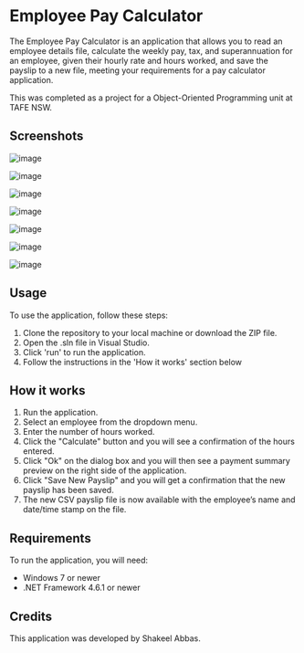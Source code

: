 # Employee Pay Calculator
The Employee Pay Calculator is an application that allows you to read an employee details file, calculate the weekly pay, tax, and superannuation for an employee, given their hourly rate and hours worked, and save the payslip to a new file, meeting your requirements for a pay calculator application.

This was completed as a project for a Object-Oriented Programming unit at TAFE NSW. 

## Screenshots

![image](https://user-images.githubusercontent.com/110363828/220803724-e93ea8c1-5ce2-4444-b151-3b4870f6a55e.png)

![image](https://user-images.githubusercontent.com/110363828/220803739-c2e84f72-ca94-431e-91ca-d61d82b71553.png)

![image](https://user-images.githubusercontent.com/110363828/220803759-996aae73-bfb0-49c9-81e5-6b87a5db202b.png)

![image](https://user-images.githubusercontent.com/110363828/220803773-e8d38534-a5d4-472e-8e15-6b1265d1d72a.png)

![image](https://user-images.githubusercontent.com/110363828/220803799-8ab0801e-9f80-48cc-8b76-45ee1f021f3f.png)

![image](https://user-images.githubusercontent.com/110363828/220803814-748bc539-fed5-4d79-a468-a5b7355c07f8.png)

![image](https://user-images.githubusercontent.com/110363828/220803846-8df79e8d-a6ea-46ca-8667-e6231dfbb91a.png)



## Usage
To use the application, follow these steps:

1. Clone the repository to your local machine or download the ZIP file.
2. Open the .sln file in Visual Studio.
3. Click 'run' to run the application.
4. Follow the instructions in the 'How it works' section below

## How it works
1. Run the application.
2. Select an employee from the dropdown menu.
3. Enter the number of hours worked.
4. Click the "Calculate" button and you will see a confirmation of the hours entered.
5. Click "Ok" on the dialog box and you will then see a payment summary preview on the right side of the application.
6. Click "Save New Payslip" and you will get a confirmation that the new payslip has been saved.
7. The new CSV payslip file is now available with the employee’s name and date/time stamp on the file.

## Requirements
To run the application, you will need:

- Windows 7 or newer
- .NET Framework 4.6.1 or newer

## Credits
This application was developed by Shakeel Abbas.
